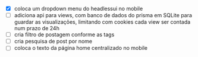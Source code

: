 - [x] coloca um dropdown menu do headlessui no mobile
- [ ] adiciona api para views, com banco de dados do prisma em SQLite para guardar as visualizações, limitando com cookies cada view ser contada num prazo de 24h
- [ ] cria filtro de postagem conforme as tags
- [ ] cria pesquisa de post por nome
- [ ] coloca o texto da página home centralizado no mobile
